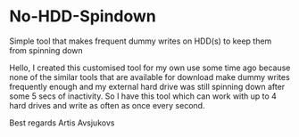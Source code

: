 No-HDD-Spindown
===============

Simple tool that makes frequent dummy writes on HDD(s) to keep them from spinning down

Hello,
I created this customised tool for my own use some time ago because none of the similar tools that are available for download make dummy writes frequently enough and my external hard drive was still spinning down after some 5 secs of inactivity. So I have this tool which can work with up to 4 hard drives and write as often as once every second.

Best regards
Artis Avsjukovs
